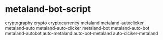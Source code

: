 # metaland-bot-script
cryptography crypto cryptocurrency metaland metaland-autoclicker metaland-auto metaland-auto-clicker metaland-bot metaland-auto-bot metaland-autobot auto-metaland auto-bot-metaland auto-clciker-metaland
